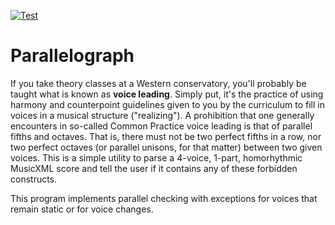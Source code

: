 [![Test](https://github.com/cello-ben/Parallelograph/actions/workflows/test.yaml/badge.svg)](https://github.com/cello-ben/Parallelograph/actions/workflows/test.yaml)

# Parallelograph
If you take theory classes at a Western conservatory, you'll probably be taught what is known as **voice leading**. Simply put, it's the practice of using harmony and counterpoint guidelines given to you by the curriculum to fill in voices in a musical structure ("realizing"). A prohibition that one generally encounters in so-called Common Practice voice leading is that of parallel fifths and octaves. That is, there must not be two perfect fifths in a row, nor two perfect octaves (or parallel unisons, for that matter) between two given voices. This is a simple utility to parse a 4-voice, 1-part, homorhythmic MusicXML score and tell the user if it contains any of these forbidden constructs.

This program implements parallel checking with exceptions for voices that remain static or for voice changes.